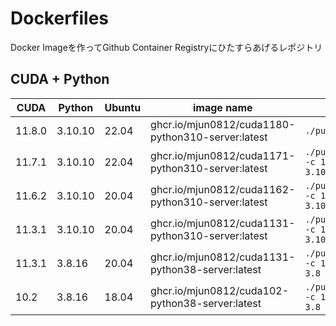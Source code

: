 # Dockerfiles

Docker Imageを作ってGithub Container Registryにひたすらあげるレポジトリ

## CUDA + Python

| CUDA   | Python  | Ubuntu | image name                                        | cmd                               |
| ------ | ------- | ------ | ------------------------------------------------- | --------------------------------- |
| 11.8.0 | 3.10.10 | 22.04  | ghcr.io/mjun0812/cuda1180-python310-server:latest | `./pull_run.sh`                   |
| 11.7.1 | 3.10.10 | 22.04  | ghcr.io/mjun0812/cuda1171-python310-server:latest | `./pull_run.sh -c 11.7.1 -p 3.10` |
| 11.6.2 | 3.10.10 | 20.04  | ghcr.io/mjun0812/cuda1162-python310-server:latest | `./pull_run.sh -c 11.6.2 -p 3.10` |
| 11.3.1 | 3.10.10 | 20.04  | ghcr.io/mjun0812/cuda1131-python310-server:latest | `./pull_run.sh -c 11.3.1 -p 3.10` |
| 11.3.1 | 3.8.16  | 20.04  | ghcr.io/mjun0812/cuda1131-python38-server:latest  | `./pull_run.sh -c 11.3.1 -p 3.8`  |
| 10.2   | 3.8.16  | 18.04  | ghcr.io/mjun0812/cuda102-python38-server:latest   | `./pull_run.sh -c 10.2 -p 3.8`    |

